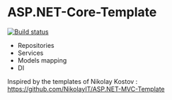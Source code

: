 # ASP.NET-Core-Template

 [![Build status](https://ci.appveyor.com/api/projects/status/89roqcfs999pt59u3kak/branch/master?svg=true)](https://ci.appveyor.com/project/tanyogeorgiev/asp-net-core-template/branch/master)

- Repositories
- Services
- Models mapping
- DI

Inspired by the templates of Nikolay Kostov : https://github.com/NikolayIT/ASP.NET-MVC-Template

 
